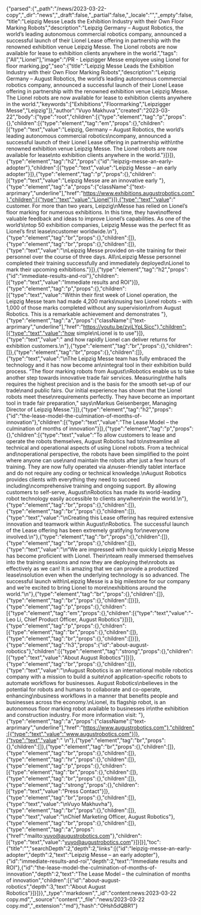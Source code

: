 {"parsed":{"_path":"/news/2023-03-22-copy","_dir":"news","_draft":false,"_partial":false,"_locale":"","_empty":false,"title":"Leipzig Messe Leads the Exhibition Industry with their Own Floor Marking Robots","description":"Leipzig Germany – August Robotics, the world’s leading autonomous commercial robotics company, announced a successful launch of their Lionel Lease offering in partnership with the renowned exhibition venue Leipzig Messe. The Lionel robots are now available for lease to exhibition clients anywhere in the world.","tags":["All","Lionel"],"image":"/PR - Leipzigger Messe employee using Lionel for floor marking.jpg","seo":{"title":"Leipzig Messe Leads the Exhibition Industry with their Own Floor Marking Robots","description":"Leipzig Germany – August Robotics, the world’s leading autonomous commercial robotics company, announced a successful launch of their Lionel Lease offering in partnership with the renowned exhibition venue Leipzig Messe. The Lionel robots are now available for lease to exhibition clients anywhere in the world.","keywords":["Exhibitions","Floormarking","Leipzigger Messe","Leipzig"]},"author":"Vuyo Makhuva","created":"2023-03-22","body":{"type":"root","children":[{"type":"element","tag":"p","props":{},"children":[{"type":"element","tag":"em","props":{},"children":[{"type":"text","value":"Leipzig, Germany – August Robotics, the world’s leading autonomous commercial robotics\ncompany, announced a successful launch of their Lionel Lease offering in partnership with\nthe renowned exhibition venue Leipzig Messe. The Lionel robots are now available for lease\nto exhibition clients anywhere in the world."}]}]},{"type":"element","tag":"h2","props":{"id":"leipzig-messe-an-early-adopter"},"children":[{"type":"text","value":"Leipzig Messe – an early adopter"}]},{"type":"element","tag":"p","props":{},"children":[{"type":"text","value":"Leipzig Messe are an innovative early "},{"type":"element","tag":"a","props":{"className":["text-arprimary","underline"],"href":"https://www.exhibitions.augustrobotics.com"},"children":[{"type":"text","value":"Lionel"}]},{"type":"text","value":" customer. For more than two years, Leipzig\nMesse has relied on Lionel’s floor marking for numerous exhibitions. In this time, they have\noffered valuable feedback and ideas to improve Lionel’s capabilities. As one of the world’s\ntop 50 exhibition companies, Leipzig Messe was the perfect fit as Lionel’s first lease\ncustomer worldwide.\n"},{"type":"element","tag":"br","props":{},"children":[]},{"type":"element","tag":"br","props":{},"children":[]},{"type":"text","value":"\nLeipzig Messe provided on-site training for their personnel over the course of three days. All\nLeipzig Messe personnel completed their training successfully and immediately deployed\nLionel to mark their upcoming exhibitions."}]},{"type":"element","tag":"h2","props":{"id":"immediate-results-and-roi"},"children":[{"type":"text","value":"Immediate results and ROI"}]},{"type":"element","tag":"p","props":{},"children":[{"type":"text","value":"Within their first week of Lionel operation, the Leipzig Messe team had made 4,200 marks\nusing two Lionel robots – with 1,000 of those marks completed without any supervision\nfrom August Robotics. This is a remarkable achievement and demonstrates "},{"type":"element","tag":"a","props":{"className":["text-arprimary","underline"],"href":"https://youtu.be/zyjLYpLSicc"},"children":[{"type":"text","value":"how simple\nLionel is to use"}]},{"type":"text","value":" and how rapidly Lionel can deliver returns for exhibition customers.\n"},{"type":"element","tag":"br","props":{},"children":[]},{"type":"element","tag":"br","props":{},"children":[]},{"type":"text","value":"\nThe Leipzig Messe team has fully embraced the technology and it has now become an\nintegral tool in their exhibition build process. “The floor marking robots from August\nRobotics enable us to take another step towards innovative trade fair services. Measuring\nthe halls requires the highest precision and is the basis for the smooth set-up of our trade\nand public fairs. Our initial experience has shown that the Lionel robots meet these\nrequirements perfectly. They have become an important tool in trade fair preparation,\" says\nMarkus Geisenberger, Managing Director of Leipzig Messe."}]},{"type":"element","tag":"h2","props":{"id":"the-lease-model-the-culmination-of-months-of-innovation"},"children":[{"type":"text","value":"The Lease Model – the culmination of months of innovation"}]},{"type":"element","tag":"p","props":{},"children":[{"type":"text","value":"To allow customers to lease and operate the robots themselves, August Robotics had to\nstreamline all technical and operational aspects of using Lionel robots. From a technical and\noperational perspective, the robots have been simplified to the point where anyone can use\nand maintain the robots after just a few hours of training. They are now fully operated via a\nuser-friendly tablet interface and do not require any coding or technical knowledge.\nAugust Robotics provides clients with everything they need to succeed including\ncomprehensive training and ongoing support. By allowing customers to self-serve, August\nRobotics has made its world-leading robot technology easily accessible to clients anywhere\nin the world.\n"},{"type":"element","tag":"br","props":{},"children":[]},{"type":"element","tag":"br","props":{},"children":[]},{"type":"text","value":"\nCreating this Lease offering has required extensive innovation and teamwork within August\nRobotics. The successful launch of the Lease offering has been extremely gratifying for\neveryone involved.\n"},{"type":"element","tag":"br","props":{},"children":[]},{"type":"element","tag":"br","props":{},"children":[]},{"type":"text","value":"\n“We are impressed with how quickly Leipzig Messe has become proficient with Lionel. Their\nteam really immersed themselves into the training sessions and now they are deploying the\nrobots as effectively as we can! It is amazing that we can provide a productized lease\nsolution even when the underlying technology is so advanced. The successful launch with\nLeipzig Messe is a big milestone for our company and we’re excited to bring Lionel to more\nexhibitions around the world.”\n"},{"type":"element","tag":"br","props":{},"children":[]},{"type":"element","tag":"br","props":{},"children":[]}]},{"type":"element","tag":"p","props":{},"children":[{"type":"element","tag":"em","props":{},"children":[{"type":"text","value":"- Leo Li, Chief Product Officer, August Robotics"}]}]},{"type":"element","tag":"p","props":{},"children":[{"type":"element","tag":"br","props":{},"children":[]},{"type":"element","tag":"br","props":{},"children":[]}]},{"type":"element","tag":"h3","props":{"id":"about-august-robotics"},"children":[{"type":"element","tag":"strong","props":{},"children":[{"type":"text","value":"About August Robotics"}]}]},{"type":"element","tag":"br","props":{},"children":[]},{"type":"text","value":"\nAugust Robotics is an international mobile robotics company with a mission to build a suite\nof application-specific robots to automate workflows for businesses. August Robotics\nbelieves in the potential for robots and humans to collaborate and co-operate, enhancing\nbusiness workflows in a manner that benefits people and businesses across the economy.\nLionel, its flagship robot, is an autonomous floor marking robot available to businesses in\nthe exhibition and construction industry. For more information visit: "},{"type":"element","tag":"a","props":{"className":["text-arprimary","underline"],"href":"https://www.augustrobotics.com"},"children":[{"type":"text","value":"www.augustrobotics.com"}]},{"type":"text","value":" \n"},{"type":"element","tag":"br","props":{},"children":[]},{"type":"element","tag":"br","props":{},"children":[]},{"type":"element","tag":"br","props":{},"children":[]},{"type":"element","tag":"hr","props":{},"children":[]},{"type":"element","tag":"p","props":{},"children":[{"type":"element","tag":"br","props":{},"children":[]},{"type":"element","tag":"br","props":{},"children":[]},{"type":"element","tag":"strong","props":{},"children":[{"type":"text","value":"Press Contact"}]},{"type":"element","tag":"br","props":{},"children":[]},{"type":"text","value":"\nVuyo Makhuvha"},{"type":"element","tag":"br","props":{},"children":[]},{"type":"text","value":"\nChief Marketing Officer, August Robotics"},{"type":"element","tag":"br","props":{},"children":[]},{"type":"element","tag":"a","props":{"href":"mailto:vuyo@augustrobotics.com"},"children":[{"type":"text","value":"vuyo@augustrobotics.com"}]}]}],"toc":{"title":"","searchDepth":2,"depth":2,"links":[{"id":"leipzig-messe-an-early-adopter","depth":2,"text":"Leipzig Messe – an early adopter"},{"id":"immediate-results-and-roi","depth":2,"text":"Immediate results and ROI"},{"id":"the-lease-model-the-culmination-of-months-of-innovation","depth":2,"text":"The Lease Model – the culmination of months of innovation","children":[{"id":"about-august-robotics","depth":3,"text":"About August Robotics"}]}]}},"_type":"markdown","_id":"content:news:2023-03-22 copy.md","_source":"content","_file":"news/2023-03-22 copy.md","_extension":"md"},"hash":"OHsh5dQBR1"}